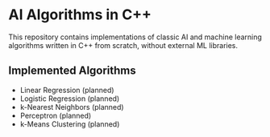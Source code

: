 # AI Algorithms in C++

This repository contains implementations of classic AI and machine learning algorithms written in C++ from scratch, without external ML libraries.

## Implemented Algorithms
- Linear Regression (planned)
- Logistic Regression (planned)
- k-Nearest Neighbors (planned)
- Perceptron (planned)
- k-Means Clustering (planned)
